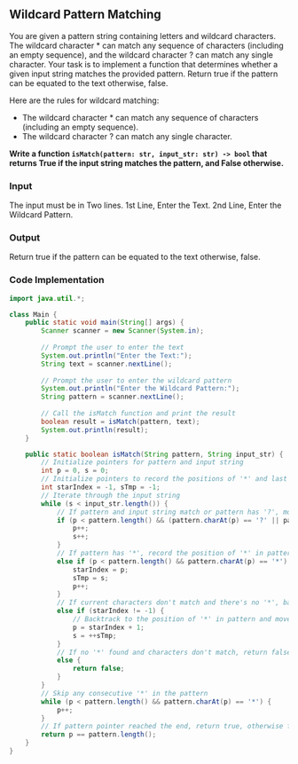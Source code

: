 ## Wildcard Pattern Matching

You are given a pattern string containing letters and wildcard characters. The wildcard character * can match any sequence of characters (including an empty sequence), and the wildcard character ? can match any single character. Your task is to implement a function that determines whether a given input string matches the provided pattern. Return true if the pattern can be equated to the text otherwise, false.

Here are the rules for wildcard matching:
- The wildcard character * can match any sequence of characters (including an empty sequence).
- The wildcard character ? can match any single character.

**Write a function `isMatch(pattern: str, input_str: str) -> bool` that returns True if the input string matches the pattern, and False otherwise.**

### Input
The input must be in Two lines.
1st Line, Enter the Text.
2nd Line, Enter the Wildcard Pattern.

### Output
Return true if the pattern can be equated to the text otherwise, false.



### Code Implementation

```java
import java.util.*;

class Main {
    public static void main(String[] args) {
        Scanner scanner = new Scanner(System.in);
        
        // Prompt the user to enter the text
        System.out.println("Enter the Text:");
        String text = scanner.nextLine();
        
        // Prompt the user to enter the wildcard pattern
        System.out.println("Enter the Wildcard Pattern:");
        String pattern = scanner.nextLine();
        
        // Call the isMatch function and print the result
        boolean result = isMatch(pattern, text);
        System.out.println(result);
    }

    public static boolean isMatch(String pattern, String input_str) {
        // Initialize pointers for pattern and input string
        int p = 0, s = 0;
        // Initialize pointers to record the positions of '*' and last '*' in the pattern
        int starIndex = -1, sTmp = -1;
        // Iterate through the input string
        while (s < input_str.length()) {
            // If pattern and input string match or pattern has '?', move both pointers
            if (p < pattern.length() && (pattern.charAt(p) == '?' || pattern.charAt(p) == input_str.charAt(s))) {
                p++;
                s++;
            }
            // If pattern has '*', record the position of '*' in pattern and the current position in input string
            else if (p < pattern.length() && pattern.charAt(p) == '*') {
                starIndex = p;
                sTmp = s;
                p++;
            }
            // If current characters don't match and there's no '*', backtrack
            else if (starIndex != -1) {
                // Backtrack to the position of '*' in pattern and move the input string pointer to the next position
                p = starIndex + 1;
                s = ++sTmp;
            }
            // If no '*' found and characters don't match, return false
            else {
                return false;
            }
        }
        // Skip any consecutive '*' in the pattern
        while (p < pattern.length() && pattern.charAt(p) == '*') {
            p++;
        }
        // If pattern pointer reached the end, return true, otherwise false
        return p == pattern.length();
    }
}
```
